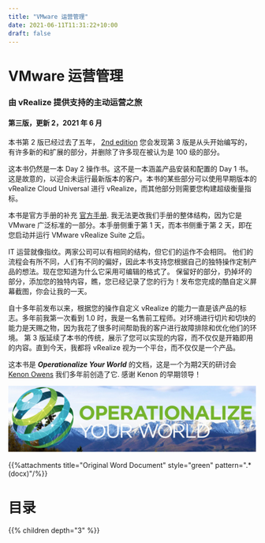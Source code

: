 ```yaml
---
title: "VMware 运营管理"
date: 2021-06-11T11:31:22+10:00
draft: false
---
```


# VMware 运营管理
### 由 vRealize 提供支持的主动运营之旅

#### 第三版，更新 2，2021 年 6 月

本书第 2 版已经过去了五年， [2nd edition](http://virtual-red-dot.info/released-vmware-performance-and-capacity-management/) 您会发现第 3 版是从头开始编写的，有许多新的和扩展的部分，并删除了许多现在被认为是 100 级的部分。

这本书仍然是一本 Day 2 操作书。这不是一本涵盖产品安装和配置的 Day 1 书。这是故意的，以迎合未运行最新版本的客户。本书的某些部分可以使用早期版本的 vRealize Cloud Universal 进行 vRealize，而其他部分则需要您构建超级衡量指标。

本书是官方手册的补充 [官方手册](https://docs.vmware.com/en/vRealize-Operations-Manager/index.html). 我无法更改我们手册的整体结构，因为它是 VMware 广泛标准的一部分。本手册侧重于第 1 天，而本书侧重于第 2 天，即在您启动并运行 VMware vRealize Suite 之后。

IT 运营就像指纹。两家公司可以有相同的结构，但它们的运作不会相同。 他们的流程会有所不同，人们有不同的偏好，因此本书支持您根据自己的独特操作定制产品的想法。现在您知道为什么它采用可编辑的格式了。 保留好的部分，扔掉坏的部分，添加您的独特内容，瞧，您已经记录了您的行为！发布您完成的酷自定义屏幕截图，你会让我的一天。

自十多年前发布以来，根据您的操作自定义 vRealize 的能力一直是该产品的标志。多年前我第一次看到 1.0 时，我是一名售前工程师。对环境进行切片和切块的能力是天赐之物，因为我花了很多时间帮助我的客户进行故障排除和优化他们的环境。 第 3 版延续了本书的传统，展示了您可以实现的内容，而不仅仅是开箱即用的内容。直到今天，我都将 vRealize 视为一个平台，而不仅仅是一个产品。

这本书是 ***Operationalize Your World***  的文档，这是一个为期2天的研讨会 [Kenon Owens](https://www.linkedin.com/in/kenon-owens/) 我们多年前创造了它. 感谢 Kenon 的早期领导！

![Operationalize your world image](operationalize-your-world.png)

{{%attachments title="Original Word Document" style="green" pattern=".*(docx)"/%}}

# 目录

{{% children depth="3" %}}